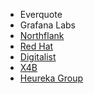 * Everquote
* Grafana Labs
* [Northflank](https://northflank.com)
* [Red Hat](https://www.redhat.com)
* [Digitalist](https://www.digitalist.se/)
* [X4B](https://www.x4b.net)
* [Heureka Group](https://heureka.group)
